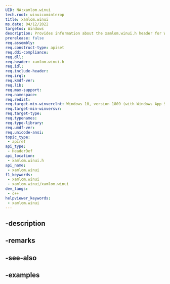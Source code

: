 ```yaml
---
UID: NA:xamlom.winui
tech.root: winuicominterop
title: xamlom.winui
ms.date: 04/12/2022
targetos: Windows
description: Provides information about the xamlom.winui.h header for WinUI COM interop.
prerelease: false
req.assembly: 
req.construct-type: apiset
req.ddi-compliance: 
req.dll: 
req.header: xamlom.winui.h
req.idl: 
req.include-header: 
req.irql: 
req.kmdf-ver: 
req.lib: 
req.max-support: 
req.namespace: 
req.redist: 
req.target-min-winverclnt: Windows 10, version 1809 (with Windows App SDK 1.0 or later)
req.target-min-winversvr: 
req.target-type: 
req.typenames: 
req.type-library: 
req.umdf-ver: 
req.unicode-ansi: 
topic_type:
 - apiref
api_type:
 - HeaderDef
api_location:
 - xamlom.winui.h
api_name:
 - xamlom.winui
f1_keywords:
 - xamlom.winui
 - xamlom.winui/xamlom.winui
dev_langs:
 - c++
helpviewer_keywords:
 - xamlom.winui
---
```


## -description

## -remarks

## -see-also

## -examples

